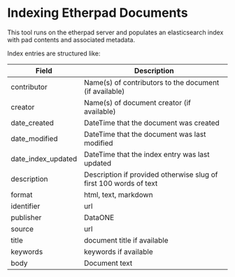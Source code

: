 # Indexing Etherpad Documents

This tool runs on the etherpad server and populates an elasticsearch index with pad contents and associated metadata.

Index entries are structured like:


| Field               | Description |
----------------------|------------------------|
| contributor         | Name(s) of contributors to the document (if available) |
| creator             | Name(s) of document creator (if available) |
| date_created        | DateTime that the document was created |
| date_modified       | DateTime that the document was last modified |
| date_index_updated  | DateTime that the index entry was last updated |
| description         | Description if provided otherwise slug of first 100 words of text |
| format              | html, text, markdown |
| identifier          | url |
| publisher           | DataONE |
| source              | url |
| title               | document title if available |
| keywords            | keywords if available |
| body                | Document text |


